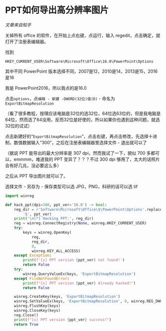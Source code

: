 # PPT如何导出高分辨率图片

*文章来自知乎*

关掉所有 office 的软件，在开始上点右键，点运行，输入 regedit，点击确定，就打开了注册表编辑器。

找到

```
HKEY_CURRENT_USER\Software\Microsoft\Office\16.0\PowerPoint\Options
```

其中不同 PowerPoint 版本选择不同，2007是12，2010是14，2013是15，2016是16

我是 PowerPoint2016，所以我点的是16.0

点击`options`，点`编辑 - 新建 -DWORD(32位)值(D)` - 命名为 `ExportBitmapResolution`

（看了很多教程，按理应该电脑是32位的选32位，64位选63位的，但是我电脑是64位，然而选了64没用，反而32位是好使的，所以如果你也遇到这种问题，就选32位的试试）

点击新建好的“`ExportBitmapResolution`”，点击右键，再点击修改，先选择十进制，数值数据输入“300”，之后在注册表编辑器里选择文件 - 退出就可以了

（据说 PPT 能导出的最大分辨率是 307 dpi，然而我试了一下，貌似 700 多都可以，emmmm，难道我的 PPT 变异了？？？不过 300 dpi 够用了，太大的话照片会有好几兆，没必要这么多）

之后从 PPT 导出图片就可以了。

选择文件 - 另存为 - 保存类型可以选 JPG，PNG，科研的话可以选 tif

```python
import winreg

def hack_ppt(dpi=300, ppt_ver='16.0') -> bool:
    reg_dir = r'Software\Microsoft\Office\$\PowerPoint\Options'.replace(
        '$', ppt_ver)
    print('\n[*] Hacking PPT:', reg_dir)
    reg = winreg.ConnectRegistry(None, winreg.HKEY_CURRENT_USER)
    try:
        keys = winreg.OpenKey(
            reg,
            reg_dir,
            0,
            winreg.KEY_ALL_ACCESS)
    except Exception:
        print(f'[x] PPT version {ppt_ver} not found!')
        return False
    try:
        winreg.QueryValueEx(keys, 'ExportBitmapResolution')
    except FileNotFoundError:
        print(f"[x] PPT version {ppt_ver} Already hacked!")
        return False

    winreg.CreateKey(keys, 'ExportBitmapResolution')
    winreg.SetValueEx(keys, 'ExportBitmapResolution', 0, winreg.REG_DWORD, dpi)
    winreg.FlushKey(keys)
    winreg.CloseKey(keys)
    reg.Close()
    print(f"[v] PPT version {ppt_ver} success!")
    return True
```

